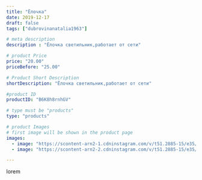 ```yaml
---
title: "Ёлочка"
date: 2019-12-17
draft: false
tags: ["dubrovinanatalia1963"]

# meta description
description : "Ёлочка светильник,работает от сети"

# product Price
price: "20.00"
priceBefore: "25.00"

# Product Short Description
shortDescription: "Ёлочка светильник,работает от сети"

#product ID
productID: "B6K8h8rnhGV"

# type must be "products"
type: "products"

# product Images
# first image will be shown in the product page
images:
  - image: "https://scontent-arn2-1.cdninstagram.com/v/t51.2885-15/e35/78954303_2439259542958089_9182825732195147241_n.jpg?_nc_ht=scontent-arn2-1.cdninstagram.com&_nc_cat=109&_nc_ohc=3-jDxXMxpdcAX8dobVY&se=7&tp=1&oh=09baf0bb5fb0d8afec358c787ff928da&oe=605C4632&ig_cache_key=MjIwMDgzNzU4MTEwNTI4MTY0Ng%3D%3D.2"
  - image: "https://scontent-arn2-2.cdninstagram.com/v/t51.2885-15/e35/75487937_589898741820392_8087534469786065417_n.jpg?_nc_ht=scontent-arn2-2.cdninstagram.com&_nc_cat=108&_nc_ohc=vntOj0ox4-MAX_nRqk3&se=7&tp=1&oh=06ce8755cf4a37016474b3f93b5f8b89&oe=605B9B21&ig_cache_key=MjIwMDgzNzU4MTA4MDM1NDU1Mw%3D%3D.2"

---
```

lorem
